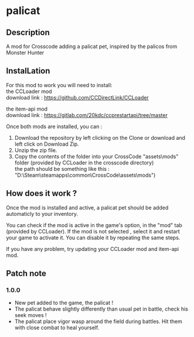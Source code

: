 # palicat
## Description
A mod for Crosscode adding a palicat pet, inspired by the palicos from Monster Hunter

## InstalLation
For this mod to work you will need to install:  
the CCLoader mod  
	download link : https://github.com/CCDirectLink/CCLoader

the item-api mod  
	download link : https://gitlab.com/20kdc/ccprestartapi/tree/master
	
Once both mods are installed, you can : 
1. Download the repository by left clicking on the Clone or download and left click on Download Zip.
2. Unzip the zip file.
3. Copy the contents of the folder into your CrossCode "assets\mods" folder (provided by CCLoader in the crosscode directory)  
	the path should be something like this : "D:\Steam\steamapps\common\CrossCode\assets\mods")

## How does it work ?
Once the mod is installed and active, a palicat pet should be added automaticly to your inventory.

You can check if the mod is active in the game's option, in the "mod" tab (provided by CCLoader).
If the mod is not selected , select it and restart your game to activate it. You can disable it by repeating the same steps.

If you have any problem, try updating your CCLoader mod and item-api mod.

## Patch note
### 1.0.0
- New pet added to the game, the palicat !
- The palicat behave slightly differently than usual pet in battle, check his seek moves !
- The palicat place vigor wasp around the field during battles. Hit them with close combat to heal yourself.